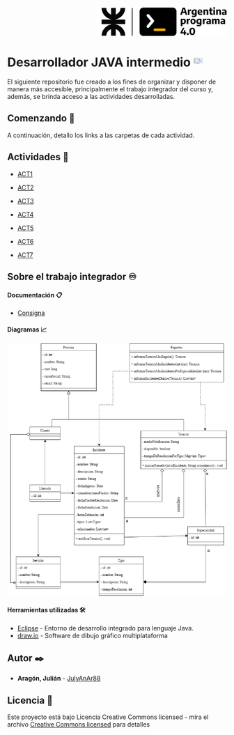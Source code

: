   <p align="right">
   <img src="/files/AP_UTN_Compacto_00.png">
   </p>

# Desarrollador JAVA intermedio <img src="https://pic.sopili.net/pub/emoji/noto-emoji/png/128/emoji_u2615.png" width=20 height=20>

El siguiente repositorio fue creado a los fines de organizar y disponer de manera más accesible, principalmente el trabajo integrador del curso y, además, se brinda acceso a las actividades desarrolladas.

## Comenzando 🚀

A continuación, detallo los links a las carpetas de cada actividad.

## Actividades 📂

* [ACT1](https://github.com/JulyAnAr88/JAVArgProg/tree/main/ACT1)

* [ACT2](https://github.com/JulyAnAr88/JAVArgProg/tree/main/ACT2)

* [ACT3](https://github.com/JulyAnAr88/JAVArgProg/tree/main/ACT3)

* [ACT4](https://github.com/JulyAnAr88/JAVArgProg/tree/main/ACT4)

* [ACT5](https://github.com/JulyAnAr88/JAVArgProg/tree/main/ACT5)

* [ACT6](https://github.com/JulyAnAr88/JAVArgProg/tree/main/ACT6)

* [ACT7](https://github.com/JulyAnAr88/JAVArgProg/tree/main/ACT7)

## Sobre el trabajo integrador ♾

#### Documentación 📋 

* [Consigna](/files/JAVA%20-%20Consigna%20Trabajo%20Práctico%20Integrador_.pdf)

#### Diagramas 📈

   <p align="center">
   <img src="/modelo/TP-integrador.drawio.png">
   </p>

#### Herramientas utilizadas 🛠️

* [Eclipse](https://eclipseide.org/) -  Entorno de desarrollo integrado para lenguaje Java.
* [draw.io](https://app.diagrams.net/) - Software de dibujo gráfico multiplataforma

## Autor ✒️

* **Aragón, Julián** - [JulyAnAr88](https://github.com/JulyAnAr88)

## Licencia 📄

Este proyecto está bajo Licencia Creative Commons licensed - mira el archivo [Creative Commons licensed](/LICENSE) para detalles
